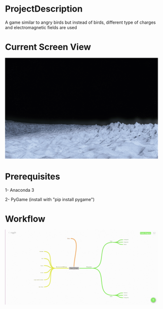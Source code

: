 # ProjectDescription

A game similar to angry birds but instead of birds, different type of  charges and electromagnetic fields are used

# Current Screen View
![alt text](https://github.com/M-Usman10/AngryCharges/blob/master/resources/Backgrounds/Game_Bg-2.png)

# Prerequisites

1- Anaconda 3

2- PyGame (install with "pip install pygame")

# Workflow

![alt text](https://github.com/M-Usman10/AngryCharges/blob/master/ideas/workflow.png)
